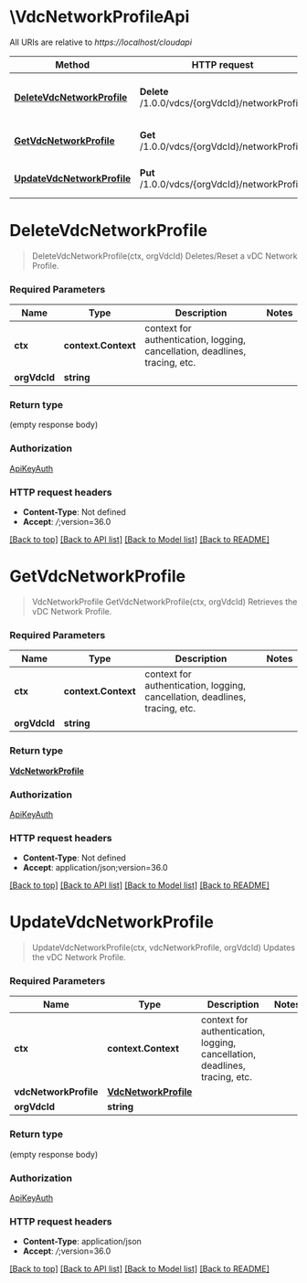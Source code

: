 # \VdcNetworkProfileApi

All URIs are relative to *https://localhost/cloudapi*

Method | HTTP request | Description
------------- | ------------- | -------------
[**DeleteVdcNetworkProfile**](VdcNetworkProfileApi.md#DeleteVdcNetworkProfile) | **Delete** /1.0.0/vdcs/{orgVdcId}/networkProfile | Deletes/Reset a vDC Network Profile.
[**GetVdcNetworkProfile**](VdcNetworkProfileApi.md#GetVdcNetworkProfile) | **Get** /1.0.0/vdcs/{orgVdcId}/networkProfile | Retrieves the vDC Network Profile.
[**UpdateVdcNetworkProfile**](VdcNetworkProfileApi.md#UpdateVdcNetworkProfile) | **Put** /1.0.0/vdcs/{orgVdcId}/networkProfile | Updates the vDC Network Profile.


# **DeleteVdcNetworkProfile**
> DeleteVdcNetworkProfile(ctx, orgVdcId)
Deletes/Reset a vDC Network Profile.

### Required Parameters

Name | Type | Description  | Notes
------------- | ------------- | ------------- | -------------
 **ctx** | **context.Context** | context for authentication, logging, cancellation, deadlines, tracing, etc.
  **orgVdcId** | **string**|  | 

### Return type

 (empty response body)

### Authorization

[ApiKeyAuth](../README.md#ApiKeyAuth)

### HTTP request headers

 - **Content-Type**: Not defined
 - **Accept**: *_/_*;version=36.0

[[Back to top]](#) [[Back to API list]](../README.md#documentation-for-api-endpoints) [[Back to Model list]](../README.md#documentation-for-models) [[Back to README]](../README.md)

# **GetVdcNetworkProfile**
> VdcNetworkProfile GetVdcNetworkProfile(ctx, orgVdcId)
Retrieves the vDC Network Profile.

### Required Parameters

Name | Type | Description  | Notes
------------- | ------------- | ------------- | -------------
 **ctx** | **context.Context** | context for authentication, logging, cancellation, deadlines, tracing, etc.
  **orgVdcId** | **string**|  | 

### Return type

[**VdcNetworkProfile**](VdcNetworkProfile.md)

### Authorization

[ApiKeyAuth](../README.md#ApiKeyAuth)

### HTTP request headers

 - **Content-Type**: Not defined
 - **Accept**: application/json;version=36.0

[[Back to top]](#) [[Back to API list]](../README.md#documentation-for-api-endpoints) [[Back to Model list]](../README.md#documentation-for-models) [[Back to README]](../README.md)

# **UpdateVdcNetworkProfile**
> UpdateVdcNetworkProfile(ctx, vdcNetworkProfile, orgVdcId)
Updates the vDC Network Profile.

### Required Parameters

Name | Type | Description  | Notes
------------- | ------------- | ------------- | -------------
 **ctx** | **context.Context** | context for authentication, logging, cancellation, deadlines, tracing, etc.
  **vdcNetworkProfile** | [**VdcNetworkProfile**](VdcNetworkProfile.md)|  | 
  **orgVdcId** | **string**|  | 

### Return type

 (empty response body)

### Authorization

[ApiKeyAuth](../README.md#ApiKeyAuth)

### HTTP request headers

 - **Content-Type**: application/json
 - **Accept**: *_/_*;version=36.0

[[Back to top]](#) [[Back to API list]](../README.md#documentation-for-api-endpoints) [[Back to Model list]](../README.md#documentation-for-models) [[Back to README]](../README.md)

